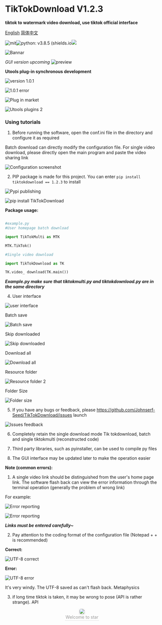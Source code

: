 # TikTokDownload V1.2.3

**tiktok to watermark video download, use tiktok official interface**

[English](README-EN.md) [简体中文](README.md)

![mit]( https://img.shields.io/badge/license-MIT-blue )![python: v3.8.5 (shields.io]( https://img.shields.io/badge/python-v3.8.5-green )<a target="_blank" href="http://mail.qq.com/cgi-bin/qm_share?t=qm_mailme&email=PFZTVFJPWU5aEU9ZWVh8WlNEUV1VUBJfU1E" style="text-decoration:none;"><img src=" http://rescdn.qqmail.com/zh_CN/htmledition/images/function/qm_open/ico_mailme_11.png"/></a>

![Bannar](https://tva1.sinaimg.cn/large/006908GAly1gqg5fvxuutj30dw0dwt99.jpg )

*GUI version upcoming*
![preview](https://tvax1.sinaimg.cn/large/006908GAly1gytdof69rrj30p00godhe.jpg)

**Utools plug-in synchronous development**

![version 1.0.1](https://tva4.sinaimg.cn/large/006908GAgy1gtbtg4t2n3j30ma02y40d.jpg)

![1.0.1 error](https://tvax1.sinaimg.cn/large/006908GAgy1gtbtgut1njj30ma02ygmk.jpg)

![Plug in market](https://tva1.sinaimg.cn/large/006908GAgy1gtbtie2kuzj30pk0gqtd3.jpg)

![Utools plugins 2]( https://tva2.sinaimg.cn/large/006908GAly1gswo3pvdysj30bm0geq8q.jpg)

### Using tutorials

1. Before running the software, open the conf.ini file in the directory and configure it as required

Batch download can directly modify the configuration file. For single video download, please directly open the main program and paste the video sharing link

![Configuration screenshot](https://tvax1.sinaimg.cn/large/006908GAly1gqg5b6fbvsj30ng09iwes.jpg )

2. PIP package is made for this project. You can enter ``` pip install tiktokdownload == 1.2.3 ``` to install

![Pypi publishing](https://tvax3.sinaimg.cn/large/006908GAly1gqg4j7ppuij30w60nnmxz.jpg)

![ pip install TikTokDownload]( https://tvax3.sinaimg.cn/large/006908GAly1gqg4jfswmxj30ul08xmy8.jpg )

**Package usage:**

```python

#example.py
#User homepage batch download

import TikTokMulti as MTK

MTK.TikTok()

#Single video download

import TikTokDownload as TK

TK.video_ download(TK.main())

```

***Example.py make sure that tiktokmulti.py and tiktokdownload.py are in the same directory***

4. User interface

![user interface](https://tva4.sinaimg.cn/large/006908GAly1gsmqp7ghzpj30lt0midoz.jpg)

Batch save

![ Batch save](https://tvax1.sinaimg.cn/large/006908GAly1gqg4d73rryg31bi0hdx6p.gif)

Skip downloaded

![ Skip downloaded](https://tva4.sinaimg.cn/large/006908GAly1gt63poph2jj30rt0huwl8.jpg)

Download all

![ Download all](https://tva3.sinaimg.cn/large/006908GAly1gqg4dk7fiyj31cw0mo4qp.jpg)

Resource folder

![ Resource folder 2](https://tva2.sinaimg.cn/large/006908GAly1gn1dim1oojj30q30ertaz.jpg)

Folder Size

![ Folder size]( https://tva3.sinaimg.cn/large/006908GAly1gqg4dny34uj30b10dt0st.jpg)

5. If you have any bugs or feedback, please https://github.com/Johnserf-Seed/TikTokDownload/issues launch

![ Issues feedback](https://tva3.sinaimg.cn/large/006908GAly1gqg4f0b9kgj31hc0qwmz6.jpg)

6. Completely retain the single download mode Tik tokdownload, batch and single tiktokmulti (reconstructed code)

7. Third party libraries, such as pyinstaller, can be used to compile py files

8. The GUI interface may be updated later to make the operation easier

**Note (common errors):**

1. A single video link should be distinguished from the user's home page link. The software flash back can view the error information through the terminal operation (generally the problem of wrong link)

For example:

![Error reporting](https://tvax4.sinaimg.cn/large/006908GAly1gn1dofvcc7j309800k3y9.jpg)

![Error reporting](https://tvax2.sinaimg.cn/large/006908GAly1gn1dpoiqhzj306d0193ya.jpg)

***Links must be entered carefully~***

2. Pay attention to the coding format of the configuration file (Notepad + + is recommended)

**Correct:**

![UTF-8 correct](https://tva1.sinaimg.cn/large/006908GAly1gn1dl6jv3hj30ib09tq3k.jpg)

**Error:**

![ UTF-8 error](https://tva1.sinaimg.cn/large/006908GAly1gn1dmakebqj30qh03lmx8.jpg)

It's very windy. The UTF-8 saved as can't flash back. Metaphysics

3. if long time tiktok is taken, it may be wrong to pose (API is rather strange). API

<center><img style="border-radius: 0.3125em; box-shadow: 0 2px 4px 0 rgba(34,36,38,.12),0 2px 10px 0 rgba(34,36,38,.08);" src=" https://tvax4.sinaimg.cn/large/006908GAly1gn1dxspeqeg302s02sdgf.gif"><br><div style="color:orange; border-bottom: 1px solid #d9d9d9; display: inline-block; color: #999; padding: 2px;"> Welcome to star </div> </center>